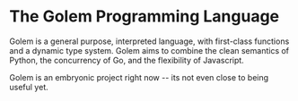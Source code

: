 # The Golem Programming Language

Golem is a general purpose, interpreted language, with first-class functions and a 
dynamic type system.  Golem aims to combine the clean semantics of Python, 
the concurrency of Go, and the flexibility of Javascript.

Golem is an embryonic project right now -- its not even close to being useful yet.
